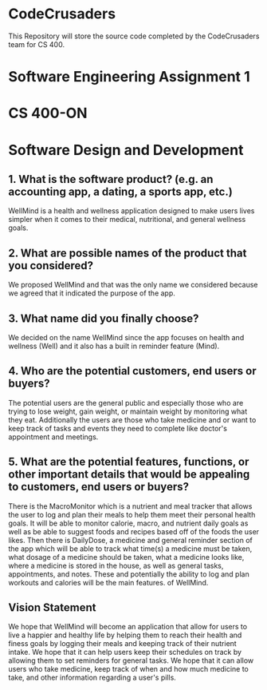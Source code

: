 # CodeCrusaders
 This Repository will store the source code completed by the CodeCrusaders team for CS 400. 

 # Software Engineering Assignment 1
 # CS 400-ON
 # Software Design and Development

## 1. What is the software product?  (e.g. an accounting app, a dating, a sports app, etc.)
WellMind is a health and wellness application designed to make users lives simpler when it comes to their medical, nutritional, and general wellness goals. 

## 2. What are possible names of the product that you considered?
We proposed WellMind and that was the only name we considered because we agreed that it indicated the purpose of the app. 

## 3. What name did you finally choose?
We decided on the name WellMind since the app focuses on health and wellness (Well) and it also has a built in reminder feature (Mind).

## 4. Who are the potential customers, end users or buyers?
The potential users are the general public and especially those who are trying to lose weight, gain weight, or maintain weight by monitoring what they eat. Additionally
the users are those who take medicine and or want to keep track of tasks and events they need to complete like doctor's appointment and meetings.

## 5. What are the potential features, functions, or other important details that would be appealing to customers, end users or buyers? 
There is the MacroMonitor which is a nutrient and meal tracker that allows the user to log and plan their meals to help them meet their personal health goals. It will be able to monitor calorie, macro, and nutrient daily goals as well as be able to suggest foods and recipes based off of the foods the user likes. Then there is DailyDose, a medicine and general reminder section of the app which will be able to track what time(s) a medicine must be taken, what dosage of a medicine should be taken, what a medicine looks like, where a medicine is stored in the house, as well as general tasks, appointments, and notes. These and potentially the ability to log and plan workouts and calories will be the main features. of WellMind.

## Vision Statement
We hope that WellMind will become an application that allow for users to live a happier and healthy life by helping them to reach their health and finess goals by logging their meals and keeping track of their nutrient intake. We hope that it can help users keep their schedules on track by allowing them to set reminders for general tasks. We hope that it can allow users who take medicine, keep track of when and how much medicine to take, and other information regarding a user's pills.

